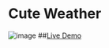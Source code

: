 # Cute Weather 
![image](https://dl2.pushbulletusercontent.com/g10uYP1nbBQbbzZ0wppiRJc4UWk5TouX/weather.gif)
##[Live Demo](https://sammicodekat.com/cuteweather)
